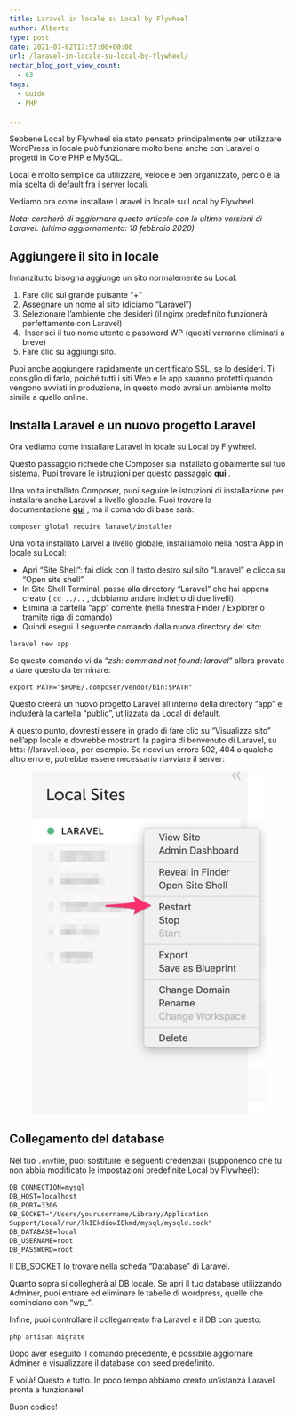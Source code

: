 ```yaml
---
title: Laravel in locale su Local by Flywheel
author: Alberto
type: post
date: 2021-07-02T17:57:00+00:00
url: /laravel-in-locale-su-local-by-flywheel/
nectar_blog_post_view_count:
  - 63
tags:
  - Guide
  - PHP

---
```

Sebbene Local by Flywheel sia stato pensato principalmente per utilizzare WordPress in locale può funzionare molto bene anche con Laravel o progetti in Core PHP e MySQL.

Local è molto semplice da utilizzare, veloce e ben organizzato, perciò è la mia scelta di default fra i server locali.

Vediamo ora come installare Laravel in locale su Local by Flywheel.<figure class="wp-block-embed is-type-video is-provider-youtube wp-block-embed-youtube wp-embed-aspect-16-9 wp-has-aspect-ratio">
<div class="wp-block-embed__wrapper">
</div></figure>

_Nota: cercherò di aggiornare questo articolo con le ultime versioni di Laravel. (ultimo aggiornamento: 18 febbraio 2020)_

## Aggiungere il sito in locale

Innanzitutto bisogna aggiunge un sito normalemente su Local:

  1. Fare clic sul grande pulsante “+”
  2. Assegnare un nome al sito (diciamo “Laravel”)
  3. Selezionare l’ambiente che desideri (il nginx predefinito funzionerà perfettamente con Laravel)
  4.  Inserisci il tuo nome utente e password WP (questi verranno eliminati a breve)
  5. Fare clic su aggiungi sito.

Puoi anche aggiungere rapidamente un certificato SSL, se lo desideri. Ti consiglio di farlo, poiché tutti i siti Web e le app saranno protetti quando vengono avviati in produzione, in questo modo avrai un ambiente molto simile a quello online.

## Installa Laravel e un nuovo progetto Laravel

Ora vediamo come installare Laravel in locale su Local by Flywheel.

Questo passaggio richiede che Composer sia installato globalmente sul tuo sistema. Puoi trovare le istruzioni per questo passaggio <a href="https://getcomposer.org/doc/00-intro.md#installation-linux-unix-macos" rel="noreferrer noopener" target="_blank"><strong>qui</strong></a> . 

Una volta installato Composer, puoi seguire le istruzioni di installazione per installare anche Laravel a livello globale. Puoi trovare la documentazione **<a href="https://laravel.com/docs/5.7/installation" rel="noreferrer noopener" target="_blank">qui</a>** , ma il comando di base sarà: 

<pre class="wp-block-code"><code>composer global require laravel/installer
</code></pre>

Una volta installato Larvel a livello globale, installiamolo nella nostra App in locale su Local:

  * Apri “Site Shell”: fai click con il tasto destro sul sito “Laravel” e clicca su “Open site shell”.
  * In Site Shell Terminal, passa alla directory “Laravel” che hai appena creato ( `cd ../..` , dobbiamo andare indietro di due livelli).
  * Elimina la cartella “app” corrente (nella finestra Finder / Explorer o tramite riga di comando)
  * Quindi esegui il seguente comando dalla nuova directory del sito:

<pre class="wp-block-code"><code>laravel new app
</code></pre>

Se questo comando vi dà “_zsh: command not found: laravel_” allora provate a dare questo da terminare:

<pre class="wp-block-code"><code>export PATH="$HOME/.composer/vendor/bin:$PATH"
</code></pre>

Questo creerà un nuovo progetto Laravel all’interno della directory “app” e includerà la cartella “public”, utilizzata da Local di default.

A questo punto, dovresti essere in grado di fare clic su “Visualizza sito” nell’app locale e dovrebbe mostrarti la pagina di benvenuto di Laravel, su htts: //laravel.local, per esempio. Se ricevi un errore 502, 404 o qualche altro errore, potrebbe essere necessario riavviare il server:<figure class="wp-block-image size-full">
<img alt="" class="wp-image-344" decoding="async" src="/assets/img/uploads/2022/03/Laravel-on-Local_lbxrd9.jpeg"/> </figure>

## Collegamento del database

Nel tuo `.env`file, puoi sostituire le seguenti credenziali (supponendo che tu non abbia modificato le impostazioni predefinite Local by Flywheel):

<pre class="wp-block-code"><code>DB_CONNECTION=mysql
DB_HOST=localhost
DB_PORT=3306
DB_SOCKET="/Users/yourusername/Library/Application Support/Local/run/lkIEkdiowIEkmd/mysql/mysqld.sock"
DB_DATABASE=local
DB_USERNAME=root
DB_PASSWORD=root
</code></pre>

Il DB_SOCKET lo trovare nella scheda “Database” di Laravel.

Quanto sopra si collegherà al DB locale. Se apri il tuo database utilizzando Adminer, puoi entrare ed eliminare le tabelle di wordpress, quelle che cominciano con “wp_”. 

Infine, puoi controllare il collegamento fra Laravel e il DB con questo:

<pre class="wp-block-code"><code>php artisan migrate
</code></pre>

Dopo aver eseguito il comando precedente, è possibile aggiornare Adminer e visualizzare il database con seed predefinito.

E voilà! Questo è tutto. In poco tempo abbiamo creato un’istanza Laravel pronta a funzionare!

Buon codice!